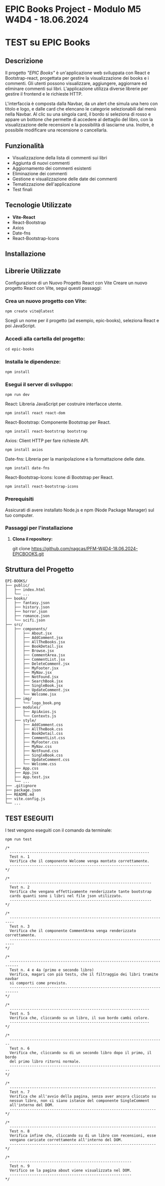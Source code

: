 # EPIC Books Project - Modulo M5 W4D4 - 18.06.2024

# TEST su EPIC Books

## Descrizione

Il progetto _"EPIC Books"_ è un'applicazione web sviluppata con React e Bootstrap-react, progettata per gestire la visualizzazione dei books e i commenti.
Gli utenti possono visualizzare, aggiungere, aggiornare ed eliminare commenti sui libri.
L'applicazione utilizza diverse librerie per gestire il frontend e le richieste HTTP.

L'interfaccia è composta dalla Navbar, da un alert che simula una hero con titolo e logo, e dalle card che elencano le categorie selezionabili dal menù nella Navbar. Al clic su una singola card, il bordo si seleziona di rosso e appare un bottone che permette di accedere al dettaglio del libro, con la visualizzazione delle recensioni e la possibilità di lasciarne una. Inoltre, è possibile modificare una recensione o cancellarla.

## Funzionalità

* Visualizzazione della lista di commenti sui libri
* Aggiunta di nuovi commenti
* Aggiornamento dei commenti esistenti
* Eliminazione dei commenti
* Gestione e visualizzazione delle date dei commenti
* Tematizzazione dell'applicazione
* Test finali

## Tecnologie Utilizzate

* **Vite-React**
* React-Bootstrap
* Axios
* Date-fns
* React-Bootstrap-Icons

## Installazione

## Librerie Utilizzate

Configurazione di un Nuovo Progetto React con Vite
Creare un nuovo progetto React con Vite, segui questi passaggi:

### Crea un nuovo progetto con Vite:

`npm create vite@latest`

Scegli un nome per il progetto (ad esempio, epic-books), seleziona React e poi JavaScript.

### Accedi alla cartella del progetto:

`cd epic-books`

### Installa le dipendenze:

`npm install`

### Esegui il server di sviluppo:

`npm run dev`

React: Libreria JavaScript per costruire interfacce utente.

`npm install react react-dom`

React-Bootstrap: Componente Bootstrap per React.

`npm install react-bootstrap bootstrap`

Axios: Client HTTP per fare richieste API.

`npm install axios`

Date-fns: Libreria per la manipolazione e la formattazione delle date.

`npm install date-fns`

React-Bootstrap-Icons: Icone di Bootstrap per React.

`npm install react-bootstrap-icons`

### Prerequisiti

Assicurati di avere installato Node.js e npm (Node Package Manager) sul tuo computer.

### Passaggi per l'installazione

1. **Clona il repository:**
   
   git clone https://github.com/nagcas/PFM-W4D4-18.06.2024-EPICBOOKS.git

## Struttura del Progetto
```
EPI-BOOKS/
├── public/
│   ├── index.html
│   └── ...
├── books/
│   ├── fantasy.json
│   ├── history.json
│   ├── horror.json
│   ├── romance.json
│   └── scifi.json
├── src/
│   ├── components/
│   │   ├── About.jsx
│   │   ├── AddComment.jsx
│   │   ├── AllTheBooks.jsx
│   │   ├── BookDetail.jsx
│   │   ├── Browse.jsx
│   │   ├── CommentArea.jsx
│   │   ├── CommentList.jsx
│   │   ├── DeleteComment.jsx
│   │   ├── MyFooter.jsx
│   │   ├── MyNav.jsx
│   │   ├── NotFound.jsx
│   │   ├── SearchBook.jsx
│   │   ├── SingleBook.jsx
│   │   ├── UpdateComment.jsx
│   │   └── Welcome.jsx
│   ├── img/
│   │   └── logo_book.png
│   ├── modules/
│   │   ├── ApiAxios.js
│   │   └── Contexts.js
│   ├── style/
│   │   ├── AddComment.css
│   │   ├── AllTheBook.css
│   │   ├── BookDetail.css
│   │   ├── CommentList.css
│   │   ├── MyFooter.css
│   │   ├── MyNav.css
│   │   ├── NotFound.css
│   │   ├── SingleBook.css
│   │   ├── UpdateComment.css
│   │   └── Welcome.css
│   ├── App.css
│   ├── App.jsx
│   ├── App.test.jsx
│   └── ...
├── .gitignore
├── package.json
├── README.md
├── vite.config.js
└── ...
```

## TEST ESEGUITI

I test vengono eseguiti con il comando da terminale:

`npm run test`

```
/* 
  ---------------------------------------------------------------
  Test n. 1
  Verifica che il componente Welcome venga montato correttamente.
  ---------------------------------------------------------------
*/

```

```
/* 
  ----------------------------------------------------------------
  Test n. 2
  Verifica che vengano effettivamente renderizzate tante bootstrap
  cards quanti sono i libri nel file json utilizzato.
  ----------------------------------------------------------------
*/

```
```
/* 
  ------------------------------------------------------------------------
  Test n. 3
  Verifica che il componente CommentArea venga renderizzato correttamente.
  ------------------------------------------------------------------------
*/

```
```
/* 
  --------------------------------------------------------------------------
  Test n. 4 e 4a (primo e secondo libro)
  Verifica, magari con più tests, che il filtraggio dei libri tramite navbar
  si comporti come previsto.
  --------------------------------------------------------------------------
*/

```
```
/* 
  ---------------------------------------------------------------
  Test n. 5
  Verifica che, cliccando su un libro, il suo bordo cambi colore.
  ---------------------------------------------------------------
*/

```
```
/* 
  ----------------------------------------------------------------------
  Test n. 6
  Verifica che, cliccando su di un secondo libro dopo il primo, il bordo
  del primo libro ritorni normale.
  ----------------------------------------------------------------------
*/

```
```
/* 
  ------------------------------------------------------------------
  Test n. 7
  Verifica che all'avvio della pagina, senza aver ancora cliccato su
  nessun libro, non ci siano istanze del componente SingleComment
  all'interno del DOM.
  ------------------------------------------------------------------
*/

```
```
/* 
  ------------------------------------------------------------------
  Test n. 8
  Verifica infine che, cliccando su di un libro con recensioni, esse 
  vengano caricate correttamente all'interno del DOM.
  ------------------------------------------------------------------
*/

```
```
/* 
  -------------------------------------------------------
  Test n. 9
  Verifico se la pagina about viene visualizzata nel DOM.
  -------------------------------------------------------
*/

```

